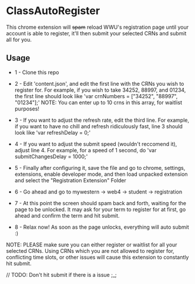 # ClassAutoRegister

This chrome extension will ~~spam~~ reload WWU's registration page until your account is able to register, it'll then submit your selected CRNs and submit all for you.

## Usage

* 1 - Clone this repo

* 2 - Edit 'content.json', and edit the first line with the CRNs you wish to register for.
For example, if you wish to take 34252, 88997, and 01234, the first line should look like 'var crnNumbers = ["34252", "88997", "01234"];' 
NOTE: You can enter up to 10 crns in this array, for waitlist purposes!

* 3 - If you want to adjust the refresh rate, edit the third line.
For example, if you want to have no chill and refresh ridiculously fast, line 3 should look like 'var refreshDelay = 0;'

* 4 - If you want to adjust the submit speed (wouldn't reccomend it), adjust line 4. 
For example, for a speed of 1 second, do 'var submitChangesDelay = 1000;'

* 5 - Finally after configuring it, save the file and go to chrome, settings, extensions, enable developer mode, and then load unpacked extension and select the "Registration Extension" Folder

* 6 - Go ahead and go to mywestern -> web4 -> student -> registration

* 7 - At this point the screen should spam back and forth, waiting for the page to be unlocked. It may ask for your term to register for at first, go ahead and confirm the term and hit submit.

* 8 - Relax now! As soon as the page unlocks, everything will auto submit :)

NOTE: PLEASE make sure you can either register or waitlist for all your selected CRNs. Using CRNs which you are not allowed to register for, conflicting time slots, or other issues will cause this extension to constantly hit submit. 

// TODO: Don't hit submit if there is a issue ;_;